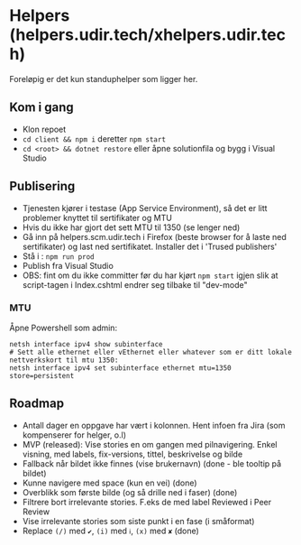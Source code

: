 # Helpers (helpers.udir.tech/xhelpers.udir.tech)

Foreløpig er det kun standuphelper som ligger her.

## Kom i gang

* Klon repoet
* `cd client && npm i` deretter `npm start`
* `cd <root> && dotnet restore` eller åpne solutionfila og bygg i Visual Studio

## Publisering

* Tjenesten kjører i testase (App Service Environment), så det er litt problemer knyttet til sertifikater og MTU
* Hvis du ikke har gjort det sett MTU til 1350 (se lenger ned)
* Gå inn på helpers.scm.udir.tech i Firefox (beste browser for å laste ned sertifikater) og last ned sertifikatet. Installer det i 'Trused publishers'
* Stå i <client>: `npm run prod`
* Publish fra Visual Studio
* OBS: fint om du ikke committer før du har kjørt `npm start` igjen slik at script-tagen i Index.cshtml endrer seg tilbake til "dev-mode"

### MTU
Åpne  Powershell som admin:

```
netsh interface ipv4 show subinterface
# Sett alle ethernet eller vEthernet eller whatever som er ditt lokale nettverkskort til mtu 1350:
netsh interface ipv4 set subinterface ethernet mtu=1350 store=persistent
```

## Roadmap

* Antall dager en oppgave har vært i kolonnen. Hent infoen fra Jira (som kompenserer for helger, o.l)
* MVP (released): Vise stories en om gangen med pilnavigering. Enkel visning, med labels, fix-versions, tittel, beskrivelse og bilde
* Fallback når bildet ikke finnes (vise brukernavn) (done - ble tooltip på bildet)
* Kunne navigere med space (kun en vei) (done)
* Overblikk som første bilde (og så drille ned i faser) (done)
* Filtrere bort irrelevante stories. F.eks de med label Reviewed i Peer Review
* Vise irrelevante stories som siste punkt i en fase (i småformat)
* Replace `(/)` med `✔`, `(i)` med `ℹ`, `(x)` med `✘` (done)
